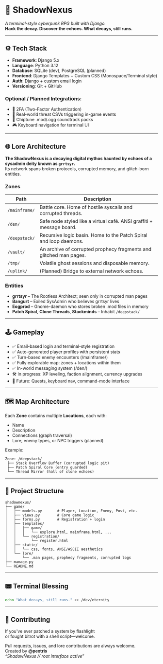 # 🧠 ShadowNexus  
_A terminal-style cyberpunk RPG built with Django._  
**Hack the decay. Discover the echoes. What decays, still runs.**

---

## ⚙️ Tech Stack

- **Framework**: Django 5.x  
- **Language**: Python 3.12  
- **Database**: SQLite (dev), PostgreSQL (planned)  
- **Frontend**: Django Templates + Custom CSS (Monospace/Terminal style)  
- **Auth**: Django + custom email login  
- **Versioning**: Git + GitHub  

### Optional / Planned Integrations:
- 🔐 2FA (Two-Factor Authentication)  
- 🧷 Real-world threat CSVs triggering in-game events  
- 🎵 Chiptune .mod/.ogg soundtrack packs  
- 🎮 Keyboard navigation for terminal UI  

---

## 🌐 Lore Architecture

**The ShadowNexus is a decaying digital mythos haunted by echoes of a sysadmin deity known as `grrtsyr`.**  
Its network spans broken protocols, corrupted memory, and glitch-born entities.

### Zones
| Path | Description |
|------|-------------|
| `/mainframe/` | Battle core. Home of hostile syscalls and corrupted threads.  
| `/den/`       | Safe node styled like a virtual café. ANSI graffiti + message board.  
| `/deepstack/` | Recursive logic basin. Home to the Patch Spiral and loop daemons.  
| `/vault/`     | An archive of corrupted prophecy fragments and glitched man pages.  
| `/tmp/`       | Volatile ghost sessions and disposable memory.  
| `/uplink/`    | (Planned) Bridge to external network echoes.  

### Entities
- **grrtsyr** – The Rootless Architect; seen only in corrupted man pages  
- **Bangurt** – Exiled SysAdmin who believes grrtsyr lives  
- **Eogprod** – Gnome-daemon who stores broken .mod files in memory  
- **Patch Spiral**, **Clone Threads**, **Stackminds** – Inhabit `/deepstack/`  

---

## 🕹 Gameplay

- ✅ Email-based login and terminal-style registration  
- ✅ Auto-generated player profiles with persistent stats  
- ✅ Turn-based enemy encounters (/mainframe/)  
- ✅ Fully explorable map: zones + locations within them  
- ✅ In-world messaging system (/den/)  
- 🛠 In progress: XP leveling, faction alignment, currency upgrades  
- 🧩 Future: Quests, keyboard nav, command-mode interface  

---

## 🗺 Map Architecture

Each **Zone** contains multiple **Locations**, each with:  
- Name  
- Description  
- Connections (graph traversal)  
- Lore, enemy types, or NPC triggers (planned)

Example:
```text
Zone: /deepstack/
 ├── Stack Overflow Buffer (corrupted logic pit)
 ├── Patch Spiral Core (entry guarded)
 └── Thread Mirror (hall of clone echoes)
```

---

## 📁 Project Structure

```
shadownexus/
├── game/
│   ├── models.py       # Player, Location, Enemy, Post, etc.
│   ├── views.py        # Core game logic
│   ├── forms.py        # Registration + login
│   ├── templates/
│   │   ├── game/
│   │   │   └── explore.html, mainframe.html, ...
│   │   └── registration/
│   │       └── register.html
│   ├── static/
│   │   └── css, fonts, ANSI/ASCII aesthetics
│   └── lore/
│       └── .man pages, prophecy fragments, corrupted logs
├── manage.py
└── README.md
```

---

## 📟 Terminal Blessing

```bash
echo "What decays, still runs." >> /dev/eternity
```

---

## 🤝 Contributing

If you've ever patched a system by flashlight  
or fought bitrot with a shell script—welcome.

Pull requests, issues, and lore contributions are always welcome.  
Created by **@pextris**  
_“ShadowNexus // root interface active”_
